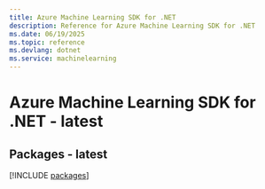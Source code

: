 ```yaml
---
title: Azure Machine Learning SDK for .NET
description: Reference for Azure Machine Learning SDK for .NET
ms.date: 06/19/2025
ms.topic: reference
ms.devlang: dotnet
ms.service: machinelearning
---
```

# Azure Machine Learning SDK for .NET - latest
## Packages - latest
[!INCLUDE [packages](machine-learning-index.md)]